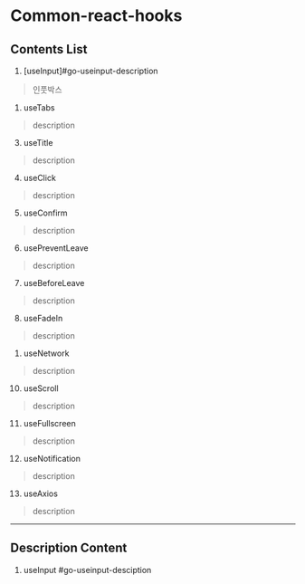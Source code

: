 # Common-react-hooks
## Contents List
1. [useInput]#go-useinput-description
> 인풋박스
1. useTabs
> description
3. useTitle
> description
4. useClick
> description
5. useConfirm
> description
6. usePreventLeave
> description
7. useBeforeLeave
> description
8. useFadeIn
> description
1. useNetwork
> description
10. useScroll
> description
11. useFullscreen
> description
12. useNotification
> description
13. useAxios
> description
- - -
## Description Content
1. useInput
#go-useinput-desciption